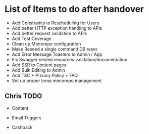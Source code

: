 # List of Items to do after handover

- Add Constraints to Rescheduling for Users
- Add better HTTP exception handling to APIs
- Add better request validation to APIs
- Add Test Coverage
- Clean up Monorepo configuration
- Make Reseed a single command DB reset
- Add Error Message Toasters to Admin / App
- Fix Swagger nested resources validation/documentation
- Add SSR to Content pages
- Add Bulk Editing to Admin
- Add T&C + Privacy Policy + FAQ
- Set up proper lerna monorepo management

## Chris TODO

- Content
- Email Triggers

- Cashback
